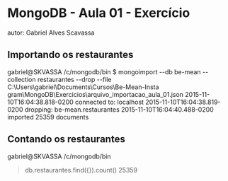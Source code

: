 # MongoDB - Aula 01 - Exercício
autor: Gabriel Alves Scavassa

## Importando os restaurantes
gabriel@SKVASSA /c/mongodb/bin
$ mongoimport --db be-mean --collection restaurantes --drop --file C:\\Users\\gabriel\\Documents\\Cursos\\Be-Mean-Insta
gram\\MongoDB\\Exercicios\\arquivo_importacao_aula_01.json
2015-11-10T16:04:38.818-0200    connected to: localhost
2015-11-10T16:04:38.819-0200    dropping: be-mean.restaurantes
2015-11-10T16:04:40.488-0200    imported 25359 documents


## Contando os restaurantes
gabriel@SKVASSA /c/mongodb/bin
> db.restaurantes.find({}).count()
25359
